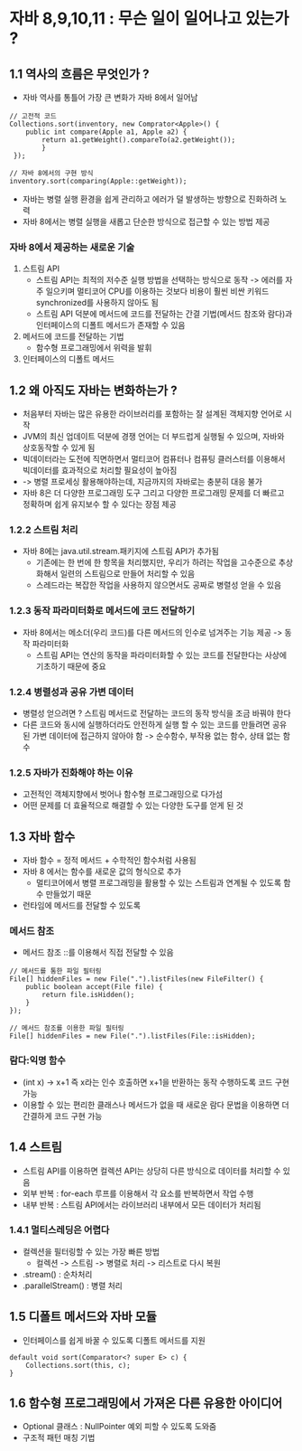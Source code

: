 # 자바 8,9,10,11 : 무슨 일이 일어나고 있는가 ?

## 1.1 역사의 흐름은 무엇인가 ?
* 자바 역사를 통틀어 가장 큰 변화가 자바 8에서 일어남
```
// 고전적 코드
Collections.sort(inventory, new Comprator<Apple>() {
	public int compare(Apple a1, Apple a2) {
    	return a1.getWeight().compareTo(a2.getWeight());
        }
 });
```
```
// 자바 8에서의 구현 방식
inventory.sort(comparing(Apple::getWeight));
```
* 자바는 병렬 실행 환경을 쉽게 관리하고 에러가 덜 발생하는 방향으로 진화하려 노력
* 자바 8에서는 병렬 실행을 새롭고 단순한 방식으로 접근할 수 있는 방법 제공

### 자바 8에서 제공하는 새로운 기술
1. 스트림 API
    * 스트림 API는 최적의 저수준 실행 방법을 선택하는 방식으로 동작 
      -> 에러를 자주 일으키며 멀티코어 CPU를 이용하는 것보다 비용이 훨씬 비싼 키워드 synchronized를 사용하지 않아도 됨
    * 스트림 API 덕분에 메서드에 코드를 전달하는 간결 기법(메서드 참조와 람다)과 인터페이스의 디폴트 메서드가 존재할 수 있음 
2. 메서드에 코드를 전달하는 기법
    * 함수형 프로그래밍에서 위력을 발휘
3. 인터페이스의 디폴트 메서드

## 1.2 왜 아직도 자바는 변화하는가 ?
* 처음부터 자바는 많은 유용한 라이브러리를 포함하는 잘 설계된 객체지향 언어로 시작
* JVM의 최신 업데이트 덕분에 경쟁 언어는 더 부드럽게 실행될 수 있으며, 자바와 상호동작할 수 있게 됨
* 빅데이터라는 도전에 직면하면서 멀티코어 컴퓨터나 컴퓨팅 클러스터를 이용해서 빅데이터를 효과적으로 처리할 필요성이 높아짐
*  -> 병렬 프로세싱 활용해야하는데, 지금까지의 자바로는 충분히 대응 불가
*  자바 8은 더 다양한 프로그래밍 도구 그리고 다양한 프로그래밍 문제를 더 빠르고 정확하며 쉽게 유지보수 할 수 있다는 장점 제공

### 1.2.2 스트림 처리
* 자바 8에는 java.util.stream.패키지에 스트림 API가 추가됨
   * 기존에는 한 번에 한 항목을 처리했지만, 우리가 하려는 작업을 고수준으로 추상화해서 일련의 스트림으로 만들어 처리할 수 있음
   * 스레드라는 복잡한 작업을 사용하지 않으면서도 공짜로 병렬성 얻을 수 있음
 
### 1.2.3 동작 파라미터화로 메서드에 코드 전달하기
* 자바 8에서는 메소더(우리 코드)를 다른 메서드의 인수로 넘겨주는 기능 제공 -> 동작 파라미터화
   * 스트림 API는 연산의 동작을 파라미터화할 수 있는 코드를 전달한다는 사상에 기초하기 때문에 중요
 
### 1.2.4 병렬성과 공유 가변 데이터
* 병렬성 얻으려면 ? 스트림 메서드로 전달하는 코드의 동작 방식을 조금 바꿔야 한다
* 다른 코드와 동시에 실행하더라도 안전하게 실행 할 수 있는 코드를 만들려면 공유된 가변 데이터에 접근하지 않아야 함
   -> 순수함수, 부작용 없는 함수, 상태 없는 함수

### 1.2.5 자바가 진화해야 하는 이유
* 고전적인 객체지향에서 벗어나 함수형 프로그래밍으로 다가섬
* 어떤 문제를 더 효율적으로 해결할 수 있는 다양한 도구를 얻게 된 것

## 1.3 자바 함수
* 자바 함수 = 정적 메서드 + 수학적인 함수처럼 사용됨
* 자바 8 에서는 함수를 새로운 값의 형식으로 추가
   * 멀티코어에서 병렬 프로그래밍을 활용할 수 있는 스트림과 연계될 수 있도록 함수 만들었기 때문
* 런타임에 메서드를 전달할 수 있도록

### 메서드 참조
* 메서드 참조 ::를 이용해서 직접 전달할 수 있음
```
// 메서드를 통한 파일 필터링
File[] hiddenFiles = new File(".").listFiles(new FileFilter() {
    public boolean accept(File file) {
        return file.isHidden();
    }
});
```
```
// 메서드 참조를 이용한 파일 필터링
File[] hiddenFiles = new File(".").listFiles(File::isHidden);
```

### 람다:익명 함수
* (int x) -> x+1 즉 x라는 인수 호출하면 x+1을 반환하는 동작 수행하도록 코드 구현 가능
* 이용할 수 있는 편리한 클래스나 메서드가 없을 때 새로운 람다 문법을 이용하면 더 간결하게 코드 구현 가능

## 1.4 스트림
* 스트림 API를 이용하면 컬렉션 API는 상당히 다른 방식으로 데이터를 처리할 수 있음
* 외부 반복 : for-each 루프를 이용해서 각 요소를 반복하면서 작업 수행
* 내부 반복 : 스트림 API에서는 라이브러리 내부에서 모든 데이터가 처리됨

### 1.4.1 멀티스레딩은 어렵다
* 컬렉션을 필터링할 수 있는 가장 빠른 방법
   * 컬렉션 -> 스트림 -> 병렬로 처리 -> 리스트로 다시 복원
* .stream() : 순차처리
* .parallelStream() : 병렬 처리

## 1.5 디폴트 메서드와 자바 모듈
* 인터페이스를 쉽게 바꿀 수 있도록 디폴트 메서드를 지원
```
default void sort(Comparator<? super E> c) {
	Collections.sort(this, c);
}
```
## 1.6 함수형 프로그래밍에서 가져온 다른 유용한 아이디어
* Optional<T> 클래스 : NullPointer 예외 피할 수 있도록 도와줌
* 구조적 패턴 매칭 기법




